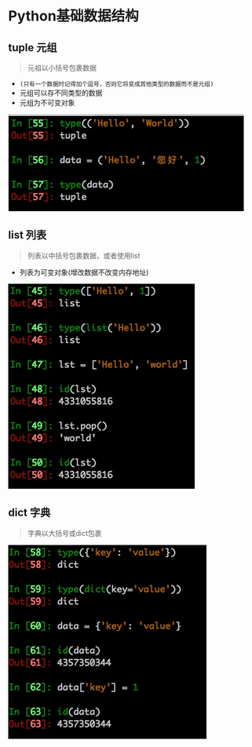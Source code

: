 # Python基础数据结构

## tuple 元组

> 元祖以小括号包裹数据

- `(只有一个数据时记得加个逗号，否则它将变成其他类型的数据而不是元组)`
- 元组可以存不同类型的数据
- 元组为不可变对象

![](./_image/2017-01-04-17-01-46.jpg)


## list 列表
> 列表以中括号包裹数据，或者使用list
- 列表为可变对象(增改数据不改变内存地址)

![](./_image/2017-01-04-17-00-28.jpg)

## dict 字典
> 字典以大括号或dict包裹

![](./_image/2017-01-04-17-03-36.jpg)
